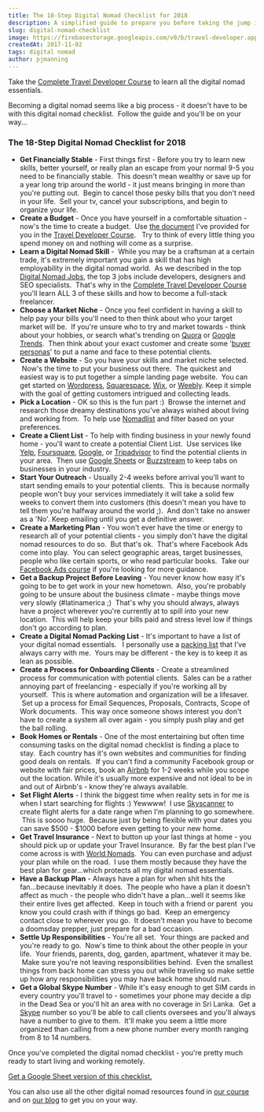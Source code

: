 ```yaml
---
title: The 18-Step Digital Nomad Checklist for 2018
description: A simplified guide to prepare you before taking the jump into a remote work lifestyle.
slug: digital-nomad-checklist
image: https://firebasestorage.googleapis.com/v0/b/travel-developer.appspot.com/o/posts%2Fdigital-nomad-checklist%2Fdigital-nomad-checklist.jpg?alt=media&token=3477336a-3db5-4a0f-a320-e01c7454ad23
createdAt: 2017-11-02
tags: digital nomad
author: pjmanning
---
```


Take the [Complete Travel Developer Course](https://www.traveldeveloper.com/) to learn all the digital nomad essentials.

Becoming a digital nomad seems like a big process - it doesn't have to be with this digital nomad checklist.  Follow the guide and you'll be on your way...​​​​​

### The 18-Step Digital Nomad Checklist for 2018

-   **Get Financially Stable** - First things first - Before you try to learn new skills, better yourself, or really plan an escape from your normal 9-5 you need to be financially stable.  This doesn't mean wealthy or save up for a year long trip around the world - it just means bringing in more than you're putting out.  Begin to cancel those pesky bills that you don't need in your life.  Sell your tv, cancel your subscriptions, and begin to organize your life.
-   **Create a Budget** - Once you have yourself in a comfortable situation - now's the time to create a budget.  Use [the document](https://drive.google.com/open?id=1i5OvutepGaIOP66Qxf5an13CgAeuoVmxBiPEXbMcPls) I've provided for you in the [Travel Developer Course](https://www.traveldeveloper.com/).   Try to think of every little thing you spend money on and nothing will come as a surprise.
-   **Learn a Digital Nomad Skill** -  While you may be a craftsman at a certain trade, it's extremely important you gain a skill that has high employability in the digital nomad world.  As we described in the top [Digital Nomad Jobs](https://www.traveldeveloper.com/digital-nomad-jobs/), the top 3 jobs include developers, designers and SEO specialists.  That's why in the [Complete Travel Developer Course](https://www.traveldeveloper.com/) you'll learn ALL 3 of these skills and how to become a full-stack freelancer.
-   **Choose a Market Niche** - Once you feel confident in having a skill to help pay your bills you'll need to then think about who your target market will be.  If you're unsure who to try and market towards - think about your hobbies, or search what's trending on [Quora](https://www.quora.com/) or [Google Trends](https://www.google.com/trends/).  Then think about your exact customer and create some '[buyer personas](https://www.buyerpersona.com/what-is-a-buyer-persona)' to put a name and face to these potential clients.
-   **Create a Website** - So you have your skills and market niche selected.  Now's the time to put your business out there.  The quickest and easiest way is to put together a simple landing page website.  You can get started on [Wordpress](https://wordpress.com/), [Squarespace](https://www.squarespace.com/), [Wix](https://www.wix.com/), or [Weebly](https://www.weebly.com/). Keep it simple with the goal of getting customers intrigued and collecting leads.
-   **Pick a Location** - OK so this is the fun part :)  Browse the internet and research those dreamy destinations you've always wished about living and working from.  To help use [Nomadlist](https://nomadlist.com/) and filter based on your preferences.
-   **Create a Client List** - To help with finding business in your newly found home - you'll want to create a potential Client List.  Use services like [Yelp](https://yelp.com/), [Foursquare](http://foursquare.com/), [Google](http://google.com/), or [Tripadvisor](https://tripadvisor.com/) to find the potential clients in your area.  Then use [Google Sheets](http://sheets.google.com/) or [Buzzstream](http://www.buzzstream.com/) to keep tabs on businesses in your industry.
-   **Start Your Outreach** - Usually 2-4 weeks before arrival you'll want to start sending emails to your potential clients.  This is because normally people won't buy your services immediately it will take a solid few weeks to convert them into customers (this doesn't mean you have to tell them you're halfway around the world ;).  And don't take no answer as a 'No'. Keep emailing until you get a definitive answer.
-   **Create a Marketing Plan** - You won't ever have the time or energy to research all of your potential clients - you simply don't have the digital nomad resources to do so.  But that's ok.  That's where Facebook Ads come into play.  You can select geographic areas, target businesses, people who like certain sports, or who read particular books.  Take our [Facebook Ads course](https://course.traveldeveloper.com/p/facebook-ads/) if you're looking for more guidance.
-   **Get a Backup Project Before Leaving** - You never know how easy it's going to be to get work in your new hometown.  Also, you're probably going to be unsure about the business climate - maybe things move very slowly (#latinamerica ;)  That's why you should always, always have a project wherever you're currently at to spill into your new location.  This will help keep your bills paid and stress level low if things don't go according to plan.
-   **Create a Digital Nomad Packing List** - It's important to have a list of your digital nomad essentials.   I personally use a [packing list](https://drive.google.com/open?id=1wsqffeRQLQ4bkpuvb3qvJbeavtO5Jv53qWlKCWK_b20) that I've always carry with me.  Yours may be different - the key is to keep it as lean as possible.
-   **Create a Process for Onboarding Clients** - Create a streamlined process for communication with potential clients.  Sales can be a rather annoying part of freelancing - especially if you're working all by yourself.  This is where automation and organization will be a lifesaver.  Set up a process for Email Sequences, Proposals, Contracts, Scope of Work documents.  This way once someone shows interest you don't have to create a system all over again - you simply push play and get the ball rolling.
-   **Book Homes or Rentals** - One of the most entertaining but often time consuming tasks on the digital nomad checklist is finding a place to stay.  Each country has it's own websites and communities for finding good deals on rentals.  If you can't find a community Facebook group or website with fair prices, book an [Airbnb](https://www.airbnb.com/) for 1-2 weeks while you scope out the location. While it's usually more expensive and not ideal to be in and out of Airbnb's - know they're always available.
-   **Set Flight Alerts** - I think the biggest time when reality sets in for me is when I start searching for flights :) Yewwww!  I use [Skyscanner](http://www.dpbolvw.net/click-8288495-12532525) to create flight alerts for a date range when I'm planning to go somewhere.  This is soooo huge.  Because just by being flexible with your dates you can save $500 - $1000 before even getting to your new home.
-   **Get Travel Insurance** - Next to button up your last things at home - you should pick up or update your Travel Insurance.  By far the best plan I've come across is with [World Nomads](https://www.worldnomads.com/Turnstile/AffiliateLink?partnerCode=trvldv&utm_source=trvldv&source=weblink&utm_content=weblink&path=https://www.traveldeveloper.com/digital-nomad-checklist/).  You can even purchase and adjust your plan while on the road.  I use them mostly because they have the best plan for gear...which protects all my digital nomad essentials.
-   **Have a Backup Plan** - Always have a plan for when shit hits the fan...because inevitably it does.  The people who have a plan it doesn't affect as much - the people who didn't have a plan...well it seems like their entire lives get affected.  Keep in touch with a friend or parent  you know you could crash with if things go bad.  Keep an emergency contact close to wherever you go.  It doesn't mean you have to become a doomsday prepper, just prepare for a bad occasion.
-   **Settle Up Responsibilities** - You're all set.  Your things are packed and you're ready to go.  Now's time to think about the other people in your life.  Your friends, parents, dog, garden, apartment, whatever it may be.  Make sure you're not leaving responsibilities behind.  Even the smallest things from back home can stress you out while traveling so make settle up how any responsibilities you may have back home should run.
-   **Get a Global Skype Number** - While it's easy enough to get SIM cards in every country you'll travel to - sometimes your phone may decide a dip in the Dead Sea or you'll hit an area with no coverage in Sri Lanka.  Get a [Skype](https://secure.skype.com/my/skype-number) number so you'll be able to call clients oversees and you'll always have a number to give to them.  It'll make you seem a little more organized than calling from a new phone number every month ranging from 8 to 14 numbers.

Once you've completed the digital nomad checklist - you're pretty much ready to start living and working remotely.

[Get a Google Sheet version of this checklist.](https://docs.google.com/spreadsheets/d/1WAS84GtKk-aqqGA2J6ZdtU_Ihv00Xu32-HC1WqnFUPM/edit?usp=sharing)

You can also use all the other digital nomad resources found in [our course](https://traveldeveloper.com/) and on [our blog](https://traveldeveloper.com/digital-nomad-blog/) to get you on your way.
